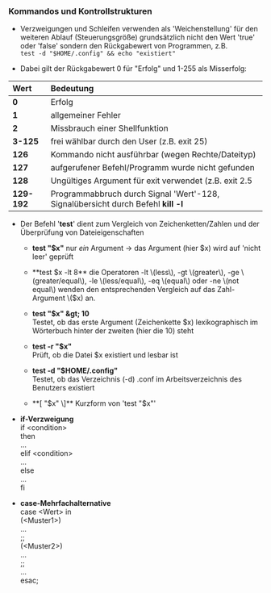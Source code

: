 ### Kommandos und Kontrollstrukturen

* Verzweigungen und Schleifen verwenden als 'Weichenstellung' für den weiteren Ablauf \(Steuerungsgröße\) grundsätzlich nicht den Wert 'true' oder 'false' sondern den Rückgabewert von Programmen, z.B.  
  `test -d "$HOME/.config" && echo "existiert"`

* Dabei gilt der Rückgabewert 0 für "Erfolg" und 1-255 als Misserfolg:

| Wert | Bedeutung |
| :--- | :--- |
| **0** | Erfolg |
| **1** | allgemeiner Fehler |
| **2** | Missbrauch einer Shellfunktion |
| **3-125** | frei wählbar durch den User \(z.B. exit 25\) |
| **126** | Kommando nicht ausführbar \(wegen Rechte/Dateityp\) |
| **127** | aufgerufener Befehl/Programm wurde nicht gefunden |
| **128** | Ungültiges Argument für exit verwendet \(z.B. exit 2.5 |
| **129-192** | Programmabbruch durch Signal 'Wert'-128, Signalübersicht durch Befehl **kill -l** |

* Der Befehl '**test**' dient zum Vergleich von Zeichenketten/Zahlen und der Überprüfung von Dateieigenschaften

  * **test "$x"**
    nur _ein_ Argument → das Argument \(hier $x\) wird auf 'nicht leer' geprüft
  * **test $x -lt 8**  
    die Operatoren -lt \(less\), -gt \(greater\), -ge \(greater/equal\), -le \(less/equal\), -eq \(equal\) oder -ne \(not equal\) wenden den entsprechenden Vergleich auf  das Zahl-Argument \($x\) an.

  * **test "$x" \&gt; 10**  
    Testet, ob das erste Argument \(Zeichenkette $x\) lexikographisch im Wörterbuch hinter der zweiten \(hier die 10\) steht

  * **test -r "$x"**  
    Prüft, ob die Datei $x existiert und lesbar ist

  * **test -d "$HOME/.config"**  
    Testet, ob das Verzeichnis \(-d\) .conf im Arbeitsverzeichnis des Benutzers existiert

  * **\[ "$x" \]**  
    Kurzform von 'test "$x"'

* **if-Verzweigung**  
  if &lt;condition&gt;  
  then  
     ...  
  elif &lt;condition&gt;  
     ...  
  else  
     ...  
  fi

* **case-Mehrfachalternative**  
  case &lt;Wert&gt; in  
     \(&lt;Muster1&gt;\)  
        ...  
        ;;  
     \(&lt;Muster2&gt;\)   
        ...   
        ;;  
     ...  
  esac;



